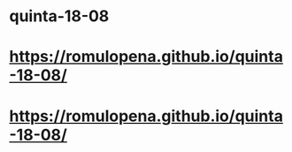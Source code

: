 # quinta-18-08
# https://romulopena.github.io/quinta-18-08/
# https://romulopena.github.io/quinta-18-08/
